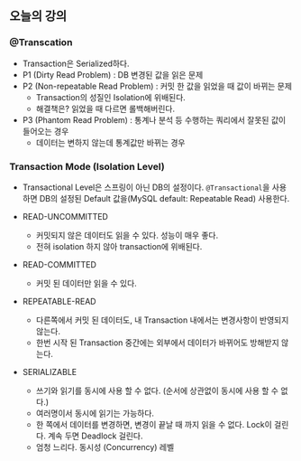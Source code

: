 ## 오늘의 강의

### @Transcation

- Transaction은 Serialized하다.
- P1 (Dirty Read Problem) : DB 변경된 값을 읽은 문제
- P2 (Non-repeatable Read Problem) : 커밋 한 값을 읽었을 때 값이 바뀌는 문제
  - Transaction의 성질인 Isolation에 위배된다.
  - 해결책은? 읽었을 때 다르면 롤백해버린다.
- P3 (Phantom Read Problem) : 통계나 분석 등 수행하는 쿼리에서 잘못된 값이 들어오는 경우
  - 데이터는 변하지 않는데 통계값만 바뀌는 경우

### Transaction Mode (Isolation Level)

- Transactional Level은 스프링이 아닌 DB의 설정이다. `@Transactional`을 사용하면 DB의 설정된 Default 값을(MySQL default: Repeatable Read) 사용한다.
- READ-UNCOMMITTED
  - 커밋되지 않은 데이터도 읽을 수 있다. 성능이 매우 좋다.
  - 전혀 isolation 하지 않아 transaction에 위배된다.

- READ-COMMITTED
  - 커밋 된 데이터만 읽을 수 있다.
- REPEATABLE-READ
  - 다른쪽에서 커밋 된 데이터도, 내 Transaction 내에서는 변경사항이 반영되지 않는다.
  - 한번 시작 된 Transaction 중간에는 외부에서 데이터가 바뀌어도 방해받지 않는다.
- SERIALIZABLE
  - 쓰기와 읽기를 동시에 사용 할 수 없다. (순서에 상관없이 동시에 사용 할 수 없다.)
  - 여러명이서 동시에 읽기는 가능하다.
  - 한 쪽에서 데이터를 변경하면, 변경이 끝날 때 까지 읽을 수 없다. Lock이 걸린다. 계속 두면 Deadlock 걸린다.
  - 엄청 느리다. 동시성 (Concurrency) 레벨

